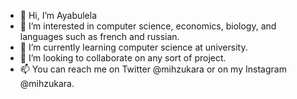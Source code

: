 - 👋 Hi, I’m Ayabulela 
- 👀 I’m interested in computer science, economics, biology, and languages such as french and russian.
- 🌱 I’m currently learning computer science at university.
- 💞️ I’m looking to collaborate on any sort of project.
- 📫 You can reach me on Twitter @mihzukara or on my Instagram @mihzukara.

<!---
mihzukara/mihzukara is a ✨ special ✨ repository because its `README.md` (this file) appears on your GitHub profile.
You can click the Preview link to take a look at your changes.
--->
